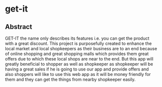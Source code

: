 # get-it
## Abstract

GET-IT the name only describes its features i.e. you can get the product with a great discount. 
This project is purposefully created to enhance the local market and local shopkeepers as their 
business are to an end because of online shopping and great shopping malls which provides them 
great offers due to which these local shops are near to the end. But this app will greatly beneficial 
to shopper as well as shopkeeper as shopkeeper will be having a great sales if he is going to use 
our app and provide offers and also shoppers will like to use this web app as it will be money 
friendly for them and they can get the things from nearby shopkeeper easily.
